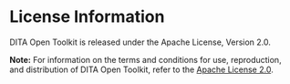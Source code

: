 # License Information

DITA Open Toolkit is released under the Apache License, Version 2.0.

**Note:** For information on the terms and conditions for use, reproduction, and distribution of DITA Open Toolkit, refer to the [Apache License 2.0](https://www.apache.org/licenses/LICENSE-2.0).

